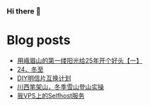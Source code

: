 ### Hi there 👋

<!--
**rebron1900/rebron1900** is a ✨ _special_ ✨ repository because its `README.md` (this file) appears on your GitHub profile.

Here are some ideas to get you started:

- 🔭 I’m currently working on ...
- 🌱 I’m currently learning ...
- 👯 I’m looking to collaborate on ...
- 🤔 I’m looking for help with ...
- 💬 Ask me about ...
- 📫 How to reach me: ...
- 😄 Pronouns: ...
- ⚡ Fun fact: ...
-->



# Blog posts
<!-- BLOG-POST-LIST:START -->
- [用峨眉山的第一缕阳光给25年开个好头【一】](https://1900.live/yong-e-mei-shan-de-di-yi-lu-yang-guang-gei-25nian-kai-ge-hao-tou-yi/)
- [24、冬至](https://1900.live/24-dong-zhi/)
- [DIY明信片互换计划](https://1900.live/ming-xin-pian-hu-huan-ji-hua/)
- [川西笔架山，冬季雪山登山实操](https://1900.live/chuan-xi-bi-jia-shan-dong-ji-xue-shan-deng-shan-shi-cao/)
- [我VPS上的Selfhost服务](https://1900.live/wo-vpsshang-de-selfhostfu-wu/)
<!-- BLOG-POST-LIST:END -->
